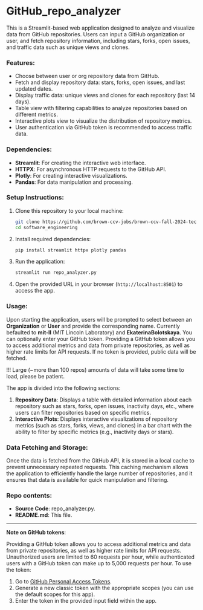 # GitHub_repo_analyzer

This is a Streamlit-based web application designed to analyze and visualize data from GitHub repositories. Users can input a GitHub organization or user, and fetch repository information, including stars, forks, open issues, and traffic data such as unique views and clones.

### Features:
- Choose between user or org repository data from GitHub.
- Fetch and display repository data: stars, forks, open issues, and last updated dates.
- Display traffic data: unique views and clones for each repository (last 14 days).
- Table view with filtering capabilities to analyze repositories based on different metrics.
- Interactive plots view to visualize the distribution of repository metrics.
- User authentication via GitHub token is recommended to access traffic data.

### Dependencies:
- **Streamlit**: For creating the interactive web interface.
- **HTTPX**: For asynchronous HTTP requests to the GitHub API.
- **Plotly**: For creating interactive visualizations.
- **Pandas**: For data manipulation and processing.

### Setup Instructions:

1. Clone this repository to your local machine:
    ```bash
    git clone https://github.com/brown-ccv-jobs/brown-ccv-fall-2024-technical-assignment-a-EkaterinaBolotskaya.git
    cd software_engineering
    ```

2. Install required dependencies:
    ```bash
    pip install streamlit httpx plotly pandas
    ```

3. Run the application:
    ```bash
    streamlit run repo_analyzer.py
    ```

5. Open the provided URL in your browser (`http://localhost:8501`) to access the app.

### Usage:

Upon starting the application, users will be prompted to select between an **Organization** or **User** and provide the corresponding name. Currently befaulted to **mit-ll** (MIT Lincoln Laboratory) and **EkaterinaBolotskaya**. You can optionally enter your GitHub token. Providing a GitHub token allows you to access additional metrics and data from private repositories, as well as higher rate limits for API requests. If no token is provided, public data will be fetched. 

!!! Large (~more than 100 repos) amounts of data will take some time to load, please be patient.

The app is divided into the following sections:

1. **Repository Data**: Displays a table with detailed information about each repository such as stars, forks, open issues, inactivity days, etc., where users can filter repositories based on specific metrics.
2. **Interactive Plots**: Displays interactive visualizations of repository metrics (such as stars, forks, views, and clones) in a bar chart with the ability to filter by specific metrics (e.g., inactivity days or stars).

### Data Fetching and Storage:

Once the data is fetched from the GitHub API, it is stored in a local cache to prevent unnecessary repeated requests. This caching mechanism allows the application to efficiently handle the large number of repositories, and it ensures that data is available for quick manipulation and filtering.

### Repo contents:

- **Source Code**: repo_analyzer.py.
- **README.md**: This file.

---

**Note on GitHub tokens**: 

Providing a GitHub token allows you to access additional metrics and data from private repositories, as well as higher rate limits for API requests. Unauthorized users are limited to 60 requests per hour, while authenticated users with a GitHub token can make up to 5,000 requests per hour. To use the token:

1. Go to [GitHub Personal Access Tokens](https://github.com/settings/tokens).
2. Generate a new classic token with the appropriate scopes (you can use the default scopes for this app).
3. Enter the token in the provided input field within the app.

